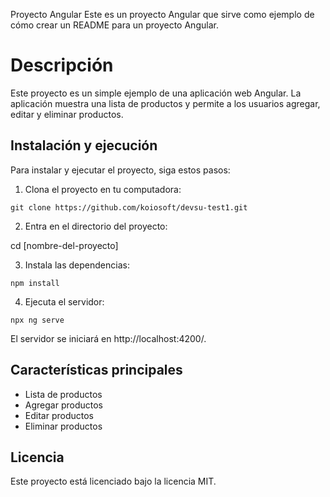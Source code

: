 Proyecto Angular
Este es un proyecto Angular que sirve como ejemplo de cómo crear un README para un proyecto Angular.

# Descripción

Este proyecto es un simple ejemplo de una aplicación web Angular. La aplicación muestra una lista de productos y permite a los usuarios agregar, editar y eliminar productos.

## Instalación y ejecución

Para instalar y ejecutar el proyecto, siga estos pasos:

1. Clona el proyecto en tu computadora:

```
git clone https://github.com/koiosoft/devsu-test1.git
```

2. Entra en el directorio del proyecto:

cd [nombre-del-proyecto]

3. Instala las dependencias:

```
npm install
```

4. Ejecuta el servidor:

```
npx ng serve
```

El servidor se iniciará en http://localhost:4200/.

## Características principales

- Lista de productos
- Agregar productos
- Editar productos
- Eliminar productos

## Licencia

Este proyecto está licenciado bajo la licencia MIT.
